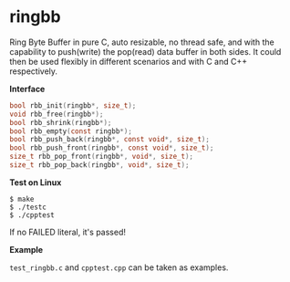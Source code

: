 # ringbb

Ring Byte Buffer in pure C, auto resizable, no thread safe, and with
the capability to push(write) the pop(read) data buffer in both sides.
It could then be used flexibly in different scenarios and
with C and C++ respectively.

**Interface**

```c
bool rbb_init(ringbb*, size_t);
void rbb_free(ringbb*);
bool rbb_shrink(ringbb*);
bool rbb_empty(const ringbb*);
bool rbb_push_back(ringbb*, const void*, size_t);
bool rbb_push_front(ringbb*, const void*, size_t);
size_t rbb_pop_front(ringbb*, void*, size_t);
size_t rbb_pop_back(ringbb*, void*, size_t);
```

**Test on Linux**

```shell
$ make
$ ./testc
$ ./cpptest
```

If no FAILED literal, it's passed!

**Example**

`test_ringbb.c` and `cpptest.cpp` can be taken as examples.

